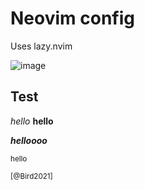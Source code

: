 # Neovim config

Uses lazy.nvim

![image](image)

## Test

*hello*
**hello**

***helloooo***

<sup>hello</sup>

<sub>

[@Bird2021]



